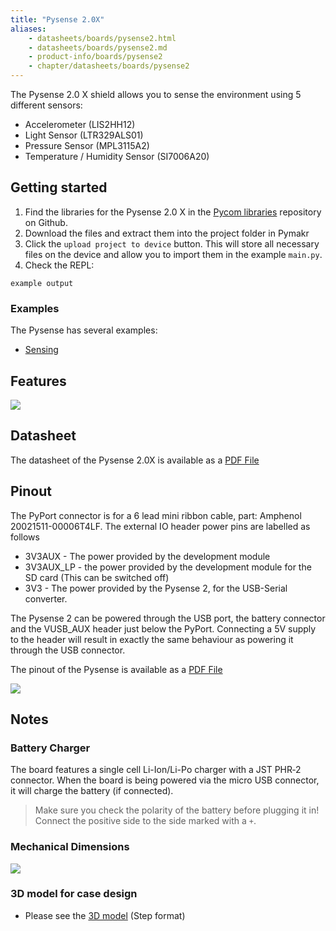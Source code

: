 ```yaml
---
title: "Pysense 2.0X"
aliases:
    - datasheets/boards/pysense2.html
    - datasheets/boards/pysense2.md
    - product-info/boards/pysense2
    - chapter/datasheets/boards/pysense2
---
```


The Pysense 2.0 X shield allows you to sense the environment using 5 different sensors:
* Accelerometer (LIS2HH12)
* Light Sensor (LTR329ALS01)
* Pressure Sensor (MPL3115A2)
* Temperature / Humidity Sensor (SI7006A20)

## Getting started
1. Find the libraries for the Pysense 2.0 X in the [Pycom libraries](https://github.com/pycom/pycom-libraries/tree/master/shields) repository on Github. 
1. Download the files and extract them into the project folder in Pymakr
1. Click the `upload project to device` button. This will store all necessary files on the device and allow you to import them in the example `main.py`.
1. Check the REPL:
```
example output
```

### Examples
The Pysense has several examples:
* [Sensing](/tutorials/expansionboards/sensing/)

## Features

![](/gitbook/assets/pysense2_desc.png)

## Datasheet

The datasheet of the Pysense 2.0X is available as a [PDF File](/gitbook/assets/PySense2X_specsheet.pdf)

## Pinout

The PyPort connector is for a 6 lead mini ribbon cable, part: Amphenol 20021511-00006T4LF. The external IO header power pins are labelled as follows
* 3V3AUX - The power provided by the development module 
* 3V3AUX_LP - the power provided by the development module for the SD card (This can be switched off)
* 3V3 - The power provided by the Pysense 2, for the USB-Serial converter.

The Pysense 2 can be powered through the USB port, the battery connector and the VUSB_AUX header just below the PyPort. Connecting a 5V supply to the header will result in exactly the same behaviour as powering it through the USB connector.

The pinout of the Pysense is available as a [PDF File](/gitbook/assets/pysense2-pinout.pdf)


![](/gitbook/assets/pysense2-pinout.png)
## Notes
### Battery Charger

The board features a single cell Li-Ion/Li-Po charger with a JST PHR‑2 connector. When the board is being powered via the micro USB connector, it will charge the battery (if connected).
> Make sure you check the polarity of the battery before plugging it in! Connect the positive side to the side marked with a `+`.

### Mechanical Dimensions

![](/gitbook/assets/Pysense_v2.0X_MechanicalDimensions.png)


### 3D model for case design

* Please see the [3D model](/gitbook/assets/pysense_v2.0X.step) (Step format)